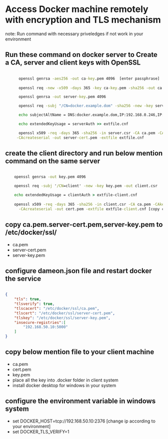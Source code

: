 # Access Docker machine remotely with encryption and TLS mechanism #

note: Run command with necessary priveledges if not work in your environment

## Run these command on docker server to Create a CA, server and client keys with OpenSSL ##

```cmd

      openssl genrsa -aes256 -out ca-key.pem 4096  [enter passphrase]
      
      openssl req -new -x509 -days 365 -key ca-key.pem -sha256 -out ca.pem

      openssl genrsa -out server-key.pem 4096

      openssl req -subj "/CN=docker.example.dom" -sha256 -new -key server-key.pem -out server.csr

      echo subjectAltName = DNS:docker.example.dom,IP:192.168.0.246,IP:127.0.0.1 >> extfile.cnf [type youre ip address of docker server]

      echo extendedKeyUsage = serverAuth >> extfile.cnf

      openssl x509 -req -days 365 -sha256 -in server.csr -CA ca.pem -CAkey ca-key.pem  \
     -CAcreateserial -out server-cert.pem -extfile extfile.cnf

 ```

## create the client directory and run below mention command on the same server ##

```cmd

    openssl genrsa -out key.pem 4096

    openssl req -subj '/CN=client' -new -key key.pem -out client.csr

    echo extendedKeyUsage = clientAuth > extfile-client.cnf
    
    openssl x509 -req -days 365 -sha256 -in client.csr -CA ca.pem -CAkey ca-key.pem \
      -CAcreateserial -out cert.pem -extfile extfile-client.cnf [copy ca-key.pem ca.pem from previous folder]
```

## copy ca.pem.server-cert.pem,server-key.pem to  /etc/docker/ssl/ ##

- ca.pem
- server-cert.pem
- server-key.pem

## configure dameon.json file and restart docker the service ##

```json

{
    "tls": true,
    "tlsverify": true,
    "tlscacert": "/etc/docker/ssl/ca.pem",
    "tlscert": "/etc/docker/ssl/server-cert.pem",
    "tlskey": "/etc/docker/ssl/server-key.pem",   
    "insecure-registries":[
        "192.168.50.10:5000"
    ]
}

```

## copy below mention file to your client machine ##

- ca.pem
- cert.pem
- key.pem
- place all the key into .docker folder in client system
- install docker desktop for windows in your system

## configure the environment variable in windows system ##

- set DOCKER_HOST=tcp://192.168.50.10:2376 [change ip according to your environment]
- set DOCKER_TLS_VERIFY=1
